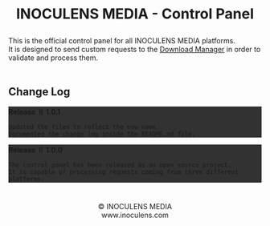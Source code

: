 # <p align="center"><b>INOCULENS MEDIA</b> - Control Panel

This is the official control panel for all INOCULENS MEDIA platforms.<br/>
It is designed to send custom requests to the [Download Manager](https://github.com/inoculens/download-manager) in order to validate and process them.<br><br>

## Change Log<br>
<div style="background-color: rgb(50, 50, 50);">
<b>Release 〢 1.0.1</b><br>

```
Updated the files to reflect the new name.
Documented the change log inside the README.md file.
```
</div>

<div style="background-color: rgb(50, 50, 50);">
<b>Release 〢 1.0.0</b><br>

```
The control panel has been released as an open source project.
It is capable of processing requests coming from three different platforms.
```
</div>

#
<p align="center">© INOCULENS MEDIA<br/>www.inoculens.com<br>